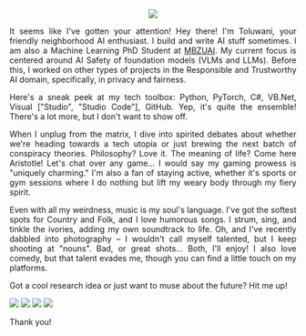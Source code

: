 <p align="center">
  <img src="https://user-images.githubusercontent.com/45424924/178570815-184ae271-dc05-4c06-ba6a-3a71c41d6b1b.png">
</p>

<p align="justify"> It seems like I've gotten your attention! Hey there! I'm Toluwani, your friendly neighborhood AI enthusiast. I build and write AI stuff sometimes. I am also a Machine Learning PhD Student at <a href="https://mbzuai.ac.ae">MBZUAI</a>. My current focus is centered around AI Safety of foundation models (VLMs and LLMs). Before this, I worked on other types of projects in the Responsible and Trustworthy AI domain, specifically, in privacy and fairness. </p>

<p align="justify"> Here's a sneak peek at my tech toolbox: Python, PyTorch, C#, VB.Net, Visual ["Studio", "Studio Code"], GitHub. Yep, it's quite the ensemble! There's a lot more, but I don't want to show off. </p>

<p align="justify"> When I unplug from the matrix, I dive into spirited debates about whether we're heading towards a tech utopia or just brewing the next batch of conspiracy theories. Philosophy? Love it. The meaning of life? Come here Aristotle! Let's chat over any game... I would say my gaming prowess is "uniquely charming." I'm also a fan of staying active, whether it's sports or gym sessions where I do nothing but lift my weary body through my fiery spirit.
</p>

<p align="justify"> Even with all my weirdness, music is my soul's language. I've got the softest spots for Country and Folk, and I love humorous songs. I strum, sing, and tinkle the ivories, adding my own soundtrack to life. Oh, and I've recently dabbled into photography – I wouldn't call myself talented, but I keep shooting at "nouns". Bad, or great shots... Both, I'll enjoy! I also love comedy, but that talent evades me, though you can find a little touch on my platforms.
</p>

Got a cool research idea or just want to muse about the future? Hit me up!

[<img src="https://img.shields.io/badge/linkedin-%230077B5.svg?&style=for-the-badge&logo=linkedin&logoColor=white" />](https://www.linkedin.com/in/toluwaniaremu/) [<img src="https://img.shields.io/badge/Gmail-D14836?style=for-the-badge&logo=gmail&logoColor=white" />](mailto:tioluwaniaremu@gmail.com) [<img src="https://img.shields.io/badge/Microsoft_Outlook-0078D4?style=for-the-badge&logo=microsoft-outlook&logoColor=white" />](mailto:toluwani.aremu@mbzuai.ac.ae)
[<img src="https://img.shields.io/badge/medium-%2312100E.svg?&style=for-the-badge&logo=medium&logoColor=white" />](https://medium.com/@tolusophy)

Thank you!
